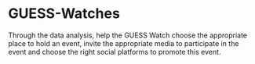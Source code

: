 # GUESS-Watches
Through the data analysis, help the GUESS Watch choose the appropriate place to hold an event, invite the appropriate media to participate in the event and choose the right social platforms to promote this event.
